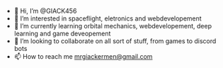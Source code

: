 - 👋 Hi, I’m @GIACK456
- 👀 I’m interested in spaceflight, eletronics and webdevelopement
- 🌱 I’m currently learning orbital mechanics, webdevelopement, deep learning and game deveopement
- 💞️ I’m looking to collaborate on all sort of stuff, from games to discord bots
- 📫 How to reach me mrgiackermen@gmail.com

<!---
GIACK456/GIACK456 is a ✨ special ✨ repository because its `README.md` (this file) appears on your GitHub profile.
You can click the Preview link to take a look at your changes.
--->
